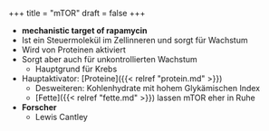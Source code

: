 +++
title = "mTOR"
draft = false
+++

-   **mechanistic target of rapamycin**
-   Ist ein Steuermolekül im Zellinneren und sorgt für Wachstum
-   Wird von Proteinen aktiviert
-   Sorgt aber auch für unkontrollierten Wachstum
    -   Hauptgrund für Krebs
-   Hauptaktivator: [Proteine]({{< relref "protein.md" >}})
    -   Desweiteren: Kohlenhydrate mit hohem Glykämischen Index
    -   [Fette]({{< relref "fette.md" >}}) lassen mTOR eher in Ruhe
-   **Forscher**
    -   Lewis Cantley